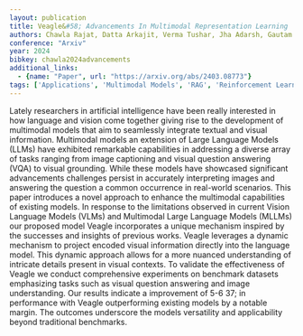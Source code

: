 ```yaml
---
layout: publication
title: Veagle&#58; Advancements In Multimodal Representation Learning
authors: Chawla Rajat, Datta Arkajit, Verma Tushar, Jha Adarsh, Gautam Anmol, Vatsal Ayush, Chaterjee Sukrit, Ns Mukunda, Bhola Ishaan
conference: "Arxiv"
year: 2024
bibkey: chawla2024advancements
additional_links:
  - {name: "Paper", url: "https://arxiv.org/abs/2403.08773"}
tags: ['Applications', 'Multimodal Models', 'RAG', 'Reinforcement Learning']
---
```

Lately researchers in artificial intelligence have been really interested in how language and vision come together giving rise to the development of multimodal models that aim to seamlessly integrate textual and visual information. Multimodal models an extension of Large Language Models (LLMs) have exhibited remarkable capabilities in addressing a diverse array of tasks ranging from image captioning and visual question answering (VQA) to visual grounding. While these models have showcased significant advancements challenges persist in accurately interpreting images and answering the question a common occurrence in real-world scenarios. This paper introduces a novel approach to enhance the multimodal capabilities of existing models. In response to the limitations observed in current Vision Language Models (VLMs) and Multimodal Large Language Models (MLLMs) our proposed model Veagle incorporates a unique mechanism inspired by the successes and insights of previous works. Veagle leverages a dynamic mechanism to project encoded visual information directly into the language model. This dynamic approach allows for a more nuanced understanding of intricate details present in visual contexts. To validate the effectiveness of Veagle we conduct comprehensive experiments on benchmark datasets emphasizing tasks such as visual question answering and image understanding. Our results indicate a improvement of 5-6 37; in performance with Veagle outperforming existing models by a notable margin. The outcomes underscore the models versatility and applicability beyond traditional benchmarks.
